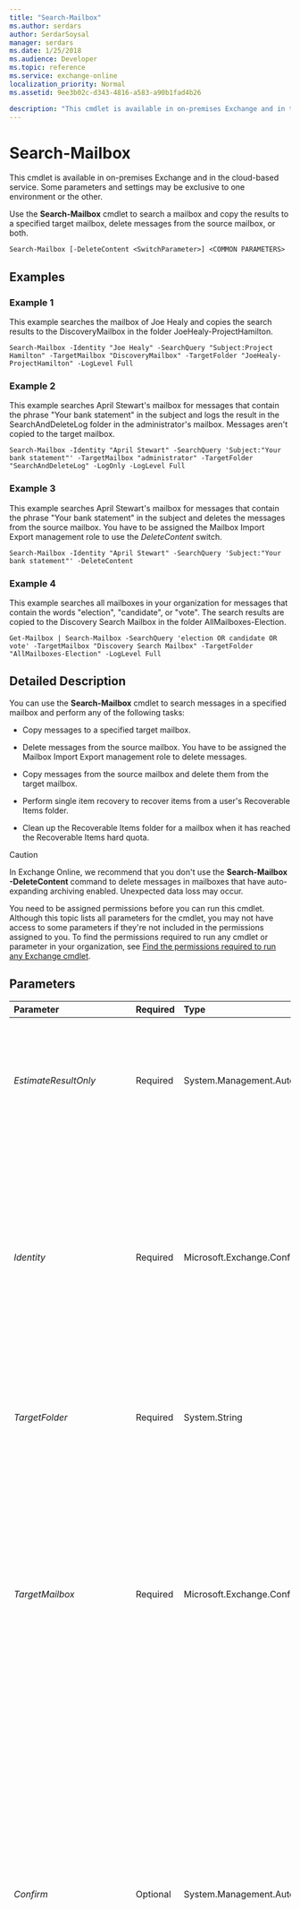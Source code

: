 ```yaml
---
title: "Search-Mailbox"
ms.author: serdars
author: SerdarSoysal
manager: serdars
ms.date: 1/25/2018
ms.audience: Developer
ms.topic: reference
ms.service: exchange-online
localization_priority: Normal
ms.assetid: 9ee3b02c-d343-4816-a583-a90b1fad4b26

description: "This cmdlet is available in on-premises Exchange and in the cloud-based service. Some parameters and settings may be exclusive to one environment or the other."
---
```


# Search-Mailbox

This cmdlet is available in on-premises Exchange and in the cloud-based service. Some parameters and settings may be exclusive to one environment or the other. 
  
Use the **Search-Mailbox** cmdlet to search a mailbox and copy the results to a specified target mailbox, delete messages from the source mailbox, or both.
  
```
Search-Mailbox [-DeleteContent <SwitchParameter>] <COMMON PARAMETERS>

```

## Examples
<a name="Examples"> </a>

### Example 1

This example searches the mailbox of Joe Healy and copies the search results to the DiscoveryMailbox in the folder JoeHealy-ProjectHamilton.
  
```
Search-Mailbox -Identity "Joe Healy" -SearchQuery "Subject:Project Hamilton" -TargetMailbox "DiscoveryMailbox" -TargetFolder "JoeHealy-ProjectHamilton" -LogLevel Full
```

### Example 2

This example searches April Stewart's mailbox for messages that contain the phrase "Your bank statement" in the subject and logs the result in the SearchAndDeleteLog folder in the administrator's mailbox. Messages aren't copied to the target mailbox.
  
```
Search-Mailbox -Identity "April Stewart" -SearchQuery 'Subject:"Your bank statement"' -TargetMailbox "administrator" -TargetFolder "SearchAndDeleteLog" -LogOnly -LogLevel Full
```

### Example 3

This example searches April Stewart's mailbox for messages that contain the phrase "Your bank statement" in the subject and deletes the messages from the source mailbox. You have to be assigned the Mailbox Import Export management role to use the  _DeleteContent_ switch.
  
```
Search-Mailbox -Identity "April Stewart" -SearchQuery 'Subject:"Your bank statement"' -DeleteContent
```

### Example 4

This example searches all mailboxes in your organization for messages that contain the words "election", "candidate", or "vote". The search results are copied to the Discovery Search Mailbox in the folder AllMailboxes-Election.
  
```
Get-Mailbox | Search-Mailbox -SearchQuery 'election OR candidate OR vote' -TargetMailbox "Discovery Search Mailbox" -TargetFolder "AllMailboxes-Election" -LogLevel Full
```

## Detailed Description
<a name="DetailedDescription"> </a>

You can use the **Search-Mailbox** cmdlet to search messages in a specified mailbox and perform any of the following tasks:
  
- Copy messages to a specified target mailbox.
    
- Delete messages from the source mailbox. You have to be assigned the Mailbox Import Export management role to delete messages.
    
- Copy messages from the source mailbox and delete them from the target mailbox.
    
- Perform single item recovery to recover items from a user's Recoverable Items folder.
    
- Clean up the Recoverable Items folder for a mailbox when it has reached the Recoverable Items hard quota.
    
> [!CAUTION]
> In Exchange Online, we recommend that you don't use the **Search-Mailbox -DeleteContent** command to delete messages in mailboxes that have auto-expanding archiving enabled. Unexpected data loss may occur.
  
You need to be assigned permissions before you can run this cmdlet. Although this topic lists all parameters for the cmdlet, you may not have access to some parameters if they're not included in the permissions assigned to you. To find the permissions required to run any cmdlet or parameter in your organization, see [Find the permissions required to run any Exchange cmdlet](https://technet.microsoft.com/library/mt432940.aspx).
  
## Parameters
<a name="DetailedDescription"> </a>

|**Parameter**|**Required**|**Type**|**Description**|
|:-----|:-----|:-----|:-----|
| _EstimateResultOnly_ <br/> |Required  <br/> |System.Management.Automation.SwitchParameter  <br/> |The  _EstimateResultOnly_ switch specifies that only an estimate of the total number and size of messages returned by the search be provided. Messages aren't copied to the target mailbox. You can't use this switch with the _TargetMailbox_ parameter. <br/> |
| _Identity_ <br/> |Required  <br/> |Microsoft.Exchange.Configuration.Tasks.MailboxOrMailUserIdParameter  <br/> | The _Identity_ parameter specifies the identity of the mailbox to search. You can use any value that uniquely identifies the mailbox. <br/>  For example: <br/>  Name <br/>  Display name <br/>  Alias <br/>  Distinguished name (DN) <br/>  Canonical DN <br/>  _\<domain name\>_\ _\<account name\>_ <br/>  Email address <br/>  GUID <br/> **LegacyExchangeDN** <br/> **SamAccountName** <br/>  User ID or user principal name (UPN) <br/> |
| _TargetFolder_ <br/> |Required  <br/> |System.String  <br/> |The  _TargetFolder_ parameter specifies a folder name in which search results are saved in the target mailbox. The folder is created in the target mailbox upon execution. <br/> |
| _TargetMailbox_ <br/> |Required  <br/> |Microsoft.Exchange.Configuration.Tasks.MailboxIdParameter  <br/> | The _TargetMailbox_ parameter specifies the identity of the destination mailbox where search results are copied. You can use the following values: <br/>  Alias <br/>  Display name <br/>  _Domain\Account_ <br/>  SMTP address <br/>  DN <br/>  Object GUID <br/>  UPN <br/>  LegacyExchangeDN <br/>  When you specify a value for the _TargetMailbox_ parameter, you must also specify the _TargetFolder_ parameter. You can't use this parameter with the _EstimateResultOnly_ switch. <br/> |
| _Confirm_ <br/> |Optional  <br/> |System.Management.Automation.SwitchParameter  <br/> | The _Confirm_ switch specifies whether to show or hide the confirmation prompt. How this switch affects the cmdlet depends on if the cmdlet requires confirmation before proceeding. <br/>  Destructive cmdlets (for example, **Remove-\*** cmdlets) have a built-in pause that forces you to acknowledge the command before proceeding. For these cmdlets, you can skip the confirmation prompt by using this exact syntax: `-Confirm:$false`.  <br/>  Most other cmdlets (for example, **New-\*** and **Set-\*** cmdlets) don't have a built-in pause. For these cmdlets, specifying the _Confirm_ switch without a value introduces a pause that forces you acknowledge the command before proceeding. <br/> |
| _DeleteContent_ <br/> |Optional  <br/> |System.Management.Automation.SwitchParameter  <br/> |The  _DeleteContent_ switch specifies that the messages returned by the search be permanently deleted from the source mailbox. When used with the _TargetMailbox_ parameter, messages are copied to the target mailbox and removed from the source mailbox. If you set the logging level for the search to `Basic` or `Full`, you must specify a target mailbox and a target folder to place the log in. To delete messages from the source mailbox without copying them to the target mailbox, don't specify the  _TargetMailbox_,  _TargetFolder_, and  _LogLevel_ parameters. <br/> As previously stated, we recommend that you don't use the  _DeleteContent_ switch to delete messages in Exchange Online mailboxes that have auto-expanding archiving enabled because unexpected data loss may occur. <br/> > [!IMPORTANT]> You need to be assigned the Mailbox Import Export management role to use this switch. By default, this role isn't assigned to any role group. Typically, you assign a role to a built-in or custom role group. Or you can assign a role to a user, or a universal security group. > Before you use the  _DeleteContent_ switch to delete content, we recommend that you test search parameters by using the _LogOnly_ parameter, as shown in Example 2.          |
| _DomainController_ <br/> |Optional  <br/> |Microsoft.Exchange.Data.Fqdn  <br/> |This parameter is available only in on-premises Exchange.  <br/> The  _DomainController_ parameter specifies the domain controller that's used by this cmdlet to read data from or write data to Active Directory. You identify the domain controller by its fully qualified domain name (FQDN). For example, `dc01.contoso.com`.  <br/> |
| _DoNotIncludeArchive_ <br/> |Optional  <br/> |System.Management.Automation.SwitchParameter  <br/> |The  _DoNotIncludeArchive_ switch specifies that the user's archive mailbox shouldn't be included in the search. You don't need to specify a value for this switch. By default, the archive mailbox is always searched. <br/> If auto-expanding archiving is enabled for an Exchange Online mailbox, only the user's primary archive mailbox is searched. Auxiliary archive mailboxes aren't included in the search.  <br/> |
| _Force_ <br/> |Optional  <br/> |System.Management.Automation.SwitchParameter  <br/> |The  _Force_ switch overrides the confirmation prompt displayed when your use the _DeleteContent_ switch to permanently delete messages. <br/> |
| _IncludeUnsearchableItems_ <br/> |Optional  <br/> |System.Management.Automation.SwitchParameter  <br/> |The  _IncludeUnsearchableItems_ switch specifies whether to include items that couldn't be indexed by Exchange Search. When set to `$true`, the  _IncludeUnsearchableItems_ switch specifies that items that couldn't be indexed by Exchange Search should be included in the search results. <br/> |
| _LogLevel_ <br/> |Optional  <br/> |Microsoft.Exchange.Data.Storage.Infoworker.MailboxSearch.LoggingLevel  <br/> | The _LogLevel_ parameter specifies the logging level for the search. It can have one of the following values: <br/>  `Suppress`: No logs are kept.  <br/>  `Basic`: Basic information about the query and who ran it is kept.  <br/>  `Full`: In addition to the information kept by the  `Basic` log level, the `Full` log level adds a complete list of search results. <br/>  The default log level is `Basic`.  <br/> |
| _LogOnly_ <br/> |Optional  <br/> |System.Management.Automation.SwitchParameter  <br/> |The  _LogOnly_ switch specifies that a search be performed and only a log be generated. Messages returned by the search aren't copied to the target mailbox. The logging level is specified by using the _LogLevel_ parameter. <br/> |
| _SearchDumpster_ <br/> |Optional  <br/> |System.Management.Automation.SwitchParameter  <br/> |The  _SearchDumpster_ parameter specifies whether to search the Recoverable Items folder, which is the storage location in which items deleted from the Deleted Items folder or hard-deleted items are stored until they're purged from the mailbox database. By default, the Recoverable Items folder is always searched. To exclude the folder from the search, set the _SearchDumpster_ switch to `$false`, for example, `-SearchDumpster:$false` <br/> |
| _SearchDumpsterOnly_ <br/> |Optional  <br/> |System.Management.Automation.SwitchParameter  <br/> |The  _SearchDumpsterOnly_ switch specifies that only the Recoverable Items folder of the specified mailbox be searched. You can also use this switch with the _DeleteContent_ switch to delete messages from the Recoverable Items folder and reduce the size of the folder. <br/> |
| _SearchQuery_ <br/> |Optional  <br/> |System.String  <br/> |The  _SearchQuery_ parameter specifies a search string or a query formatted using Keyword Query Language (KQL). For more details about KQL, see[Keyword Query Language syntax reference](https://go.microsoft.com/fwlink/?LinkId=269603).  <br/> If this parameter is empty, all messages are returned.  <br/> |
| _WhatIf_ <br/> |Optional  <br/> |System.Management.Automation.SwitchParameter  <br/> |The  _WhatIf_ switch simulates the actions of the command. You can use this switch to view the changes that would occur without actually applying those changes. You don't need to specify a value with this switch. <br/> |
   
## Input Types
<a name="InputTypes"> </a>

To see the input types that this cmdlet accepts, see [Cmdlet Input and Output Types](http://go.microsoft.com/fwlink/p/?linkId=616387). If the Input Type field for a cmdlet is blank, the cmdlet doesn't accept input data. 
  
## Return Types
<a name="ReturnTypes"> </a>

To see the return types, which are also known as output types, that this cmdlet accepts, see [Cmdlet Input and Output Types](http://go.microsoft.com/fwlink/p/?linkId=616387). If the Output Type field is blank, the cmdlet doesn't return data. 
  

